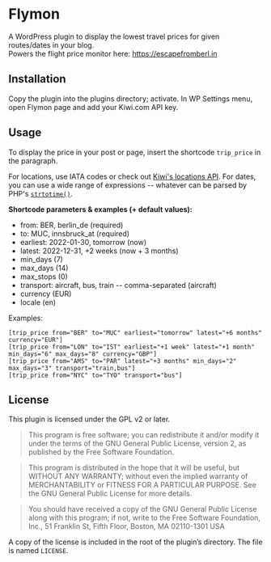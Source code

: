 # Flymon

A WordPress plugin to display the lowest travel prices for given routes/dates in your blog.  
Powers the flight price monitor here: https://escapefromberl.in

## Installation

Copy the plugin into the plugins directory; activate.
In WP Settings menu, open Flymon page and add your Kiwi.com API key.

## Usage

To display the price in your post or page, insert the shortcode `trip_price` in the paragraph.  

For locations, use IATA codes or check out [Kiwi's locations API](https://tequila.kiwi.com/portal/docs/tequila_api/locations_api).
For dates, you can use a wide range of expressions -- whatever can be parsed by PHP's [`strtotime()`](https://www.php.net/manual/en/function.strtotime.php).

**Shortcode parameters & examples (+ default values):**
-   from: BER, berlin\_de (required)
-   to: MUC, innsbruck\_at (required)
-   earliest: 2022-01-30, tomorrow (now)
-   latest: 2022-12-31, +2 weeks (now + 3 months)
-   min\_days (7)
-   max\_days (14)
-   max\_stops (0)
-   transport: aircraft, bus, train -- comma-separated (aircraft)
-   currency (EUR)
-   locale (en)

Examples:
```
[trip_price from="BER" to="MUC" earliest="tomorrow" latest="+6 months" currency="EUR"]
[trip_price from="LON" to="IST" earliest="+1 week" latest="+1 month" min_days="6" max_days="8" currency="GBP"]
[trip_price from="AMS" to="PAR" latest="+3 months" min_days="2" max_days="3" transport="train,bus"]
[trip_price from="NYC" to="TYO" transport="bus"]
```

## License

This plugin is licensed under the GPL v2 or later.

> This program is free software; you can redistribute it and/or modify it under the terms of the GNU General Public License, version 2, as published by the Free Software Foundation.

> This program is distributed in the hope that it will be useful, but WITHOUT ANY WARRANTY; without even the implied warranty of MERCHANTABILITY or FITNESS FOR A PARTICULAR PURPOSE. See the GNU General Public License for more details.

> You should have received a copy of the GNU General Public License along with this program; if not, write to the Free Software Foundation, Inc., 51 Franklin St, Fifth Floor, Boston, MA 02110-1301 USA

A copy of the license is included in the root of the plugin’s directory. The file is named `LICENSE`.

